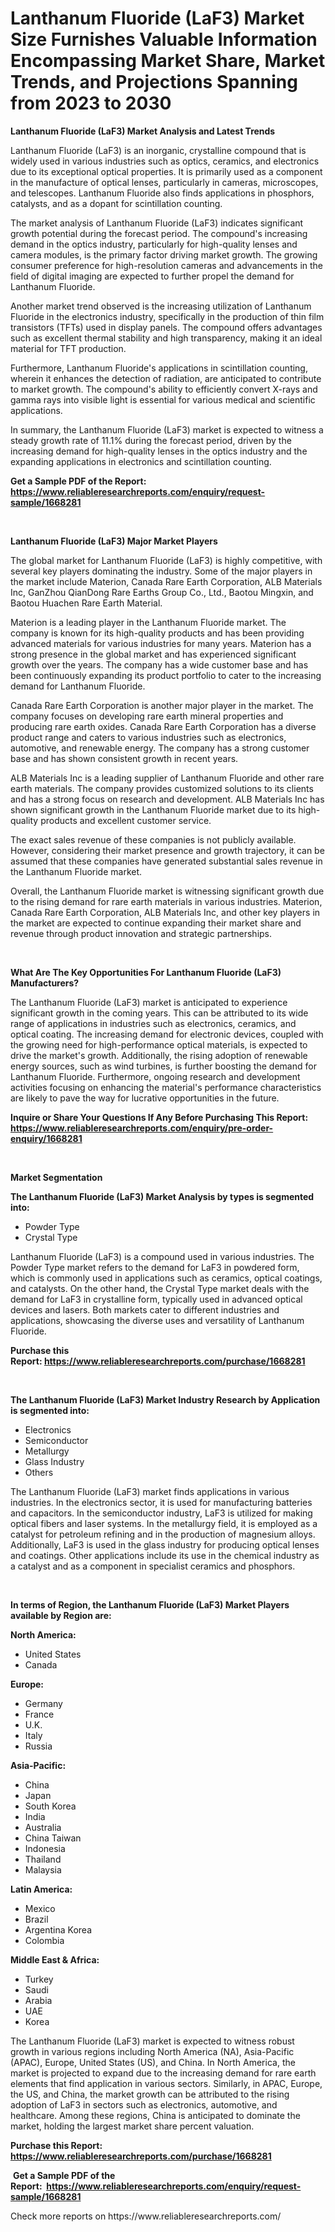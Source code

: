 <p><h1>Lanthanum Fluoride (LaF3) Market Size Furnishes Valuable Information Encompassing Market Share, Market Trends, and Projections Spanning from 2023 to 2030</h1></p><p><strong>Lanthanum Fluoride (LaF3) Market Analysis and Latest Trends</strong></p>
<p><p>Lanthanum Fluoride (LaF3) is an inorganic, crystalline compound that is widely used in various industries such as optics, ceramics, and electronics due to its exceptional optical properties. It is primarily used as a component in the manufacture of optical lenses, particularly in cameras, microscopes, and telescopes. Lanthanum Fluoride also finds applications in phosphors, catalysts, and as a dopant for scintillation counting.</p><p>The market analysis of Lanthanum Fluoride (LaF3) indicates significant growth potential during the forecast period. The compound's increasing demand in the optics industry, particularly for high-quality lenses and camera modules, is the primary factor driving market growth. The growing consumer preference for high-resolution cameras and advancements in the field of digital imaging are expected to further propel the demand for Lanthanum Fluoride.</p><p>Another market trend observed is the increasing utilization of Lanthanum Fluoride in the electronics industry, specifically in the production of thin film transistors (TFTs) used in display panels. The compound offers advantages such as excellent thermal stability and high transparency, making it an ideal material for TFT production.</p><p>Furthermore, Lanthanum Fluoride's applications in scintillation counting, wherein it enhances the detection of radiation, are anticipated to contribute to market growth. The compound's ability to efficiently convert X-rays and gamma rays into visible light is essential for various medical and scientific applications.</p><p>In summary, the Lanthanum Fluoride (LaF3) market is expected to witness a steady growth rate of 11.1% during the forecast period, driven by the increasing demand for high-quality lenses in the optics industry and the expanding applications in electronics and scintillation counting.</p></p>
<p><strong>Get a Sample PDF of the Report:&nbsp; <a href="https://www.reliableresearchreports.com/enquiry/request-sample/1668281">https://www.reliableresearchreports.com/enquiry/request-sample/1668281</a></strong></p>
<p>&nbsp;</p>
<p><strong>Lanthanum Fluoride (LaF3) Major Market Players</strong></p>
<p><p>The global market for Lanthanum Fluoride (LaF3) is highly competitive, with several key players dominating the industry. Some of the major players in the market include Materion, Canada Rare Earth Corporation, ALB Materials Inc, GanZhou QianDong Rare Earths Group Co., Ltd., Baotou Mingxin, and Baotou Huachen Rare Earth Material.</p><p>Materion is a leading player in the Lanthanum Fluoride market. The company is known for its high-quality products and has been providing advanced materials for various industries for many years. Materion has a strong presence in the global market and has experienced significant growth over the years. The company has a wide customer base and has been continuously expanding its product portfolio to cater to the increasing demand for Lanthanum Fluoride.</p><p>Canada Rare Earth Corporation is another major player in the market. The company focuses on developing rare earth mineral properties and producing rare earth oxides. Canada Rare Earth Corporation has a diverse product range and caters to various industries such as electronics, automotive, and renewable energy. The company has a strong customer base and has shown consistent growth in recent years.</p><p>ALB Materials Inc is a leading supplier of Lanthanum Fluoride and other rare earth materials. The company provides customized solutions to its clients and has a strong focus on research and development. ALB Materials Inc has shown significant growth in the Lanthanum Fluoride market due to its high-quality products and excellent customer service.</p><p>The exact sales revenue of these companies is not publicly available. However, considering their market presence and growth trajectory, it can be assumed that these companies have generated substantial sales revenue in the Lanthanum Fluoride market.</p><p>Overall, the Lanthanum Fluoride market is witnessing significant growth due to the rising demand for rare earth materials in various industries. Materion, Canada Rare Earth Corporation, ALB Materials Inc, and other key players in the market are expected to continue expanding their market share and revenue through product innovation and strategic partnerships.</p></p>
<p>&nbsp;</p>
<p><strong>What Are The Key Opportunities For Lanthanum Fluoride (LaF3) Manufacturers?</strong></p>
<p><p>The Lanthanum Fluoride (LaF3) market is anticipated to experience significant growth in the coming years. This can be attributed to its wide range of applications in industries such as electronics, ceramics, and optical coating. The increasing demand for electronic devices, coupled with the growing need for high-performance optical materials, is expected to drive the market's growth. Additionally, the rising adoption of renewable energy sources, such as wind turbines, is further boosting the demand for Lanthanum Fluoride. Furthermore, ongoing research and development activities focusing on enhancing the material's performance characteristics are likely to pave the way for lucrative opportunities in the future.</p></p>
<p><strong>Inquire or Share Your Questions If Any Before Purchasing This Report: <a href="https://www.reliableresearchreports.com/enquiry/pre-order-enquiry/1668281">https://www.reliableresearchreports.com/enquiry/pre-order-enquiry/1668281</a></strong></p>
<p>&nbsp;</p>
<p><strong>Market Segmentation</strong></p>
<p><strong>The Lanthanum Fluoride (LaF3) Market Analysis by types is segmented into:</strong></p>
<p><ul><li>Powder Type</li><li>Crystal Type</li></ul></p>
<p><p>Lanthanum Fluoride (LaF3) is a compound used in various industries. The Powder Type market refers to the demand for LaF3 in powdered form, which is commonly used in applications such as ceramics, optical coatings, and catalysts. On the other hand, the Crystal Type market deals with the demand for LaF3 in crystalline form, typically used in advanced optical devices and lasers. Both markets cater to different industries and applications, showcasing the diverse uses and versatility of Lanthanum Fluoride.</p></p>
<p><strong>Purchase this Report:&nbsp;<a href="https://www.reliableresearchreports.com/purchase/1668281">https://www.reliableresearchreports.com/purchase/1668281</a></strong></p>
<p>&nbsp;</p>
<p><strong>The Lanthanum Fluoride (LaF3) Market Industry Research by Application is segmented into:</strong></p>
<p><ul><li>Electronics</li><li>Semiconductor</li><li>Metallurgy</li><li>Glass Industry</li><li>Others</li></ul></p>
<p><p>The Lanthanum Fluoride (LaF3) market finds applications in various industries. In the electronics sector, it is used for manufacturing batteries and capacitors. In the semiconductor industry, LaF3 is utilized for making optical fibers and laser systems. In the metallurgy field, it is employed as a catalyst for petroleum refining and in the production of magnesium alloys. Additionally, LaF3 is used in the glass industry for producing optical lenses and coatings. Other applications include its use in the chemical industry as a catalyst and as a component in specialist ceramics and phosphors.</p></p>
<p>&nbsp;</p>
<p><strong>In terms of Region, the Lanthanum Fluoride (LaF3) Market Players available by Region are:</strong></p>
<p>
    <p> <strong> North America: </strong>
        <ul>
            <li>United States</li>
            <li>Canada</li>
        </ul>
        </p> 
    <p> <strong> Europe: </strong>
        <ul>
            <li>Germany</li>
            <li>France</li>
            <li>U.K.</li>
            <li>Italy</li>
            <li>Russia</li>
        </ul>
        </p> 
    <p> <strong> Asia-Pacific: </strong>
        <ul>
            <li>China</li>
            <li>Japan</li>
            <li>South Korea</li>
            <li>India</li>
            <li>Australia</li>
            <li>China Taiwan</li>
            <li>Indonesia</li>
            <li>Thailand</li>
            <li>Malaysia</li>
        </ul>
        </p> 
    <p> <strong> Latin America: </strong>
        <ul>
            <li>Mexico</li>
            <li>Brazil</li>
            <li>Argentina Korea</li>
            <li>Colombia</li>
        </ul>
        </p> 
    <p> <strong> Middle East & Africa: </strong>
        <ul>
            <li>Turkey</li>
            <li>Saudi</li>
            <li>Arabia</li>
            <li>UAE</li>
            <li>Korea</li>
        </ul>
    </p>
    </p>
<p><p>The Lanthanum Fluoride (LaF3) market is expected to witness robust growth in various regions including North America (NA), Asia-Pacific (APAC), Europe, United States (US), and China. In North America, the market is projected to expand due to the increasing demand for rare earth elements that find application in various sectors. Similarly, in APAC, Europe, the US, and China, the market growth can be attributed to the rising adoption of LaF3 in sectors such as electronics, automotive, and healthcare. Among these regions, China is anticipated to dominate the market, holding the largest market share percent valuation.</p></p>
<p><strong>Purchase this Report: <a href="https://www.reliableresearchreports.com/purchase/1668281">https://www.reliableresearchreports.com/purchase/1668281</a></strong></p>
<p>&nbsp;<strong>Get a Sample PDF of the Report:&nbsp;&nbsp;<a href="https://www.reliableresearchreports.com/enquiry/request-sample/1668281">https://www.reliableresearchreports.com/enquiry/request-sample/1668281</a></strong></p>
<p><strong></strong></p>
<p>Check more reports on https://www.reliableresearchreports.com/</p>